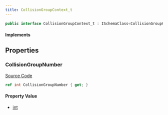 ```yaml
---
title: CollisionGroupContext_t
---
```


```csharp
public interface CollisionGroupContext_t : ISchemaClass<CollisionGroupContext_t>, ISchemaField, ISchemaClass, INativeHandle
```

#### Implements

## Properties

### CollisionGroupNumber

[Source Code](https://github.com/swiftly-solution/swiftlys2/blob/beta/managed/src/SwiftlyS2.Generated/Schemas/Interfaces/CollisionGroupContext_t.cs#L16)

```csharp
ref int CollisionGroupNumber { get; }
```

#### Property Value

- [int](https://learn.microsoft.com/dotnet/api/system.int32)

